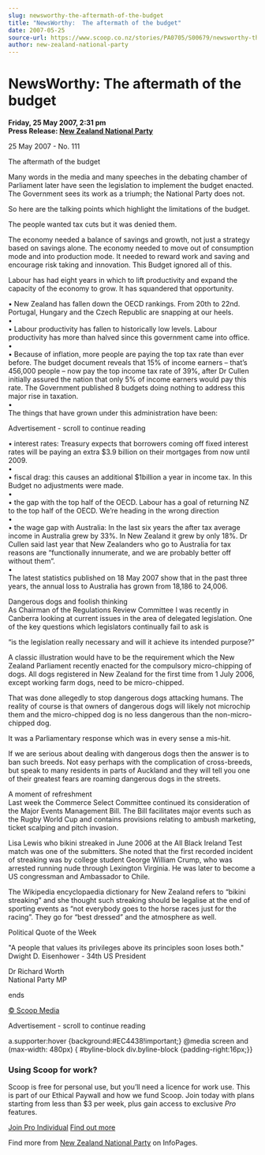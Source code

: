 ```yaml
---
slug: newsworthy-the-aftermath-of-the-budget
title: "NewsWorthy:  The aftermath of the budget"
date: 2007-05-25
source-url: https://www.scoop.co.nz/stories/PA0705/S00679/newsworthy-the-aftermath-of-the-budget.htm
author: new-zealand-national-party
---
```

NewsWorthy: The aftermath of the budget
=======================================

**Friday, 25 May 2007, 2:31 pm**  
**Press Release: [New Zealand National Party](https://info.scoop.co.nz/New_Zealand_National_Party)**

25 May 2007 - No. 111

The aftermath of the budget

  
Many words in the media and many speeches in the debating chamber of Parliament later have seen the legislation to implement the budget enacted. The Government sees its work as a triumph; the National Party does not.

So here are the talking points which highlight the limitations of the budget.

The people wanted tax cuts but it was denied them.

The economy needed a balance of savings and growth, not just a strategy based on savings alone. The economy needed to move out of consumption mode and into production mode. It needed to reward work and saving and encourage risk taking and innovation. This Budget ignored all of this.

Labour has had eight years in which to lift productivity and expand the capacity of the economy to grow. It has squandered that opportunity.

• New Zealand has fallen down the OECD rankings. From 20th to 22nd. Portugal, Hungary and the Czech Republic are snapping at our heels.  
•  
• Labour productivity has fallen to historically low levels. Labour productivity has more than halved since this government came into office.  
•  
• Because of inflation, more people are paying the top tax rate than ever before. The budget document reveals that 15% of income earners – that’s 456,000 people – now pay the top income tax rate of 39%, after Dr Cullen initially assured the nation that only 5% of income earners would pay this rate. The Government published 8 budgets doing nothing to address this major rise in taxation.  
•  
The things that have grown under this administration have been:

Advertisement - scroll to continue reading





• interest rates: Treasury expects that borrowers coming off fixed interest rates will be paying an extra $3.9 billion on their mortgages from now until 2009.  
•  
• fiscal drag: this causes an additional $1billion a year in income tax. In this Budget no adjustments were made.  
•  
• the gap with the top half of the OECD. Labour has a goal of returning NZ to the top half of the OECD. We’re heading in the wrong direction  
•  
• the wage gap with Australia: In the last six years the after tax average income in Australia grew by 33%. In New Zealand it grew by only 18%. Dr Cullen said last year that New Zealanders who go to Australia for tax reasons are “functionally innumerate, and we are probably better off without them”.  
•  
The latest statistics published on 18 May 2007 show that in the past three years, the annual loss to Australia has grown from 18,186 to 24,006.

Dangerous dogs and foolish thinking  
As Chairman of the Regulations Review Committee I was recently in Canberra looking at current issues in the area of delegated legislation. One of the key questions which legislators continually fail to ask is

“is the legislation really necessary and will it achieve its intended purpose?”

A classic illustration would have to be the requirement which the New Zealand Parliament recently enacted for the compulsory micro-chipping of dogs. All dogs registered in New Zealand for the first time from 1 July 2006, except working farm dogs, need to be micro-chipped.

That was done allegedly to stop dangerous dogs attacking humans. The reality of course is that owners of dangerous dogs will likely not microchip them and the micro-chipped dog is no less dangerous than the non-micro-chipped dog.

It was a Parliamentary response which was in every sense a mis-hit.

If we are serious about dealing with dangerous dogs then the answer is to ban such breeds. Not easy perhaps with the complication of cross-breeds, but speak to many residents in parts of Auckland and they will tell you one of their greatest fears are roaming dangerous dogs in the streets.

A moment of refreshment  
Last week the Commerce Select Committee continued its consideration of the Major Events Management Bill. The Bill facilitates major events such as the Rugby World Cup and contains provisions relating to ambush marketing, ticket scalping and pitch invasion.

Lisa Lewis who bikini streaked in June 2006 at the All Black Ireland Test match was one of the submitters. She noted that the first recorded incident of streaking was by college student George William Crump, who was arrested running nude through Lexington Virginia. He was later to become a US congressman and Ambassador to Chile.

The Wikipedia encyclopaedia dictionary for New Zealand refers to “bikini streaking” and she thought such streaking should be legalise at the end of sporting events as “not everybody goes to the horse races just for the racing”. They go for “best dressed” and the atmosphere as well.

Political Quote of the Week

"A people that values its privileges above its principles soon loses both." Dwight D. Eisenhower - 34th US President

Dr Richard Worth  
National Party MP

ends

[© Scoop Media](http://www.scoop.co.nz/about/terms.html)  

Advertisement - scroll to continue reading



a.supporter:hover {background:#EC4438!important;} @media screen and (max-width: 480px) { #byline-block div.byline-block {padding-right:16px;}}

### Using Scoop for work?

Scoop is free for personal use, but you’ll need a licence for work use. This is part of our Ethical Paywall and how we fund Scoop. Join today with plans starting from less than $3 per week, plus gain access to exclusive _Pro_ features.  
  
[Join Pro Individual](https://pro.scoop.co.nz/Individual/?from=ProIn24) [Find out more](https://pro.scoop.co.nz/using-scoop-for-work/?from=ProIn24)

Find more from [New Zealand National Party](https://info.scoop.co.nz/New_Zealand_National_Party) on InfoPages.